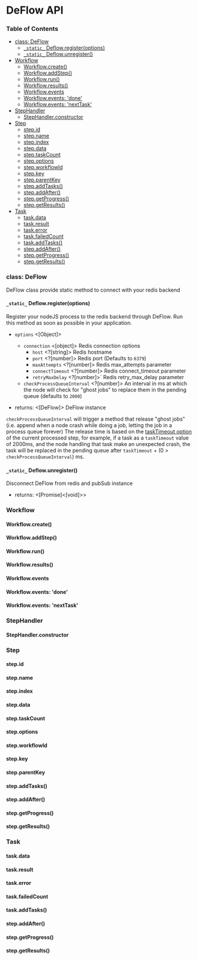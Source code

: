 # DeFlow API

### Table of Contents

<!-- toc -->

- [class: DeFlow](#class-deflow)
  * [`_static_` Deflow.register(options)](#_static_-deflowregisteroptions)
  * [`_static_` Deflow.unregister()](#_static_-deflowunregister)
- [Workflow](#workflow)
  * [Workflow.create()](#workflowcreate)
  * [Workflow.addStep()](#workflowaddstep)
  * [Workflow.run()](#workflowrun)
  * [Workflow.results()](#workflowresults)
  * [Workflow.events](#workflowevents)
  * [Workflow.events: 'done'](#workflowevents-done)
  * [Workflow.events: 'nextTask'](#workflowevents-nexttask)
- [StepHandler](#stephandler)
  * [StepHandler.constructor](#stephandlerconstructor)
- [Step](#step)
  * [step.id](#stepid)
  * [step.name](#stepname)
  * [step.index](#stepindex)
  * [step.data](#stepdata)
  * [step.taskCount](#steptaskcount)
  * [step.options](#stepoptions)
  * [step.workflowId](#stepworkflowid)
  * [step.key](#stepkey)
  * [step.parentKey](#stepparentkey)
  * [step.addTasks()](#stepaddtasks)
  * [step.addAfter()](#stepaddafter)
  * [step.getProgress()](#stepgetprogress)
  * [step.getResults()](#stepgetresults)
- [Task](#task)
  * [task.data](#taskdata)
  * [task.result](#taskresult)
  * [task.error](#taskerror)
  * [task.failedCount](#taskfailedcount)
  * [task.addTasks()](#taskaddtasks)
  * [step.addAfter()](#stepaddafter-1)
  * [step.getProgress()](#stepgetprogress-1)
  * [step.getResults()](#stepgetresults-1)

<!-- tocstop -->

### class: DeFlow

DeFlow class provide static method to connect with your redis backend

#### `_static_` Deflow.register(options) 

Register your nodeJS process to the redis backend through DeFlow.
Run this method as soon as possible in your application.

- `options` &lt;[Object]>

  - `connection` &lt;[object]> Redis connection options
    - `host` &lt;?[string]> Redis hostname
    - `port` &lt;?[number]> Redis port (Defaults to `6379`)
    - `maxAttempts` &lt;?[number]> Redis max_attempts parameter
    - `connectTimeout` &lt;?[number]> Redis connect_timeout parameter
    - `retryMaxDelay` &lt;?[number]>\` Redis retry_max_delay parameter
  - `checkProcessQueueInterval` &lt;?[number]> An interval in ms at which the node will check for "ghost jobs" to replace them in the pending queue (defaults to `2000`)

- returns: &lt;[DeFlow]> DeFlow instance

`checkProcessQueueInterval` will trigger a method that release "ghost jobs" (i.e. append when a node crash while doing a job, letting the job in a process queue forever)
The release time is based on the [taskTimeout option](#step.options) of the current processed step, for example, if a task as a `taskTimeout` value of 2000ms, and the node handling that task make an unexpected crash, the task will be replaced in the pending queue after `taskTimeout` + (0 > `checkProcessQueueInterval`) ms.

#### `_static_` Deflow.unregister()

Disconnect DeFlow from redis and pubSub instance

- returns: &lt;[Promise]&lt;[void]>>

### Workflow

#### Workflow.create()

#### Workflow.addStep()

#### Workflow.run()

#### Workflow.results()

#### Workflow.events

#### Workflow.events: 'done'

#### Workflow.events: 'nextTask'

### StepHandler

#### StepHandler.constructor

### Step

#### step.id

#### step.name

#### step.index

#### step.data

#### step.taskCount

#### step.options

#### step.workflowId

#### step.key

#### step.parentKey

#### step.addTasks()

#### step.addAfter()

#### step.getProgress()

#### step.getResults()

### Task

#### task.data

#### task.result

#### task.error

#### task.failedCount

#### task.addTasks()

#### step.addAfter()

#### step.getProgress()

#### step.getResults()
